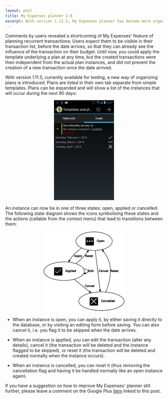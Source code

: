 ```yaml
---
layout: post
title: My Expenses planner 2.0
excerpt: With version 1.11.5, My Expenses planner has become more organised and powerful
---
```

Comments by users revealed a shortcoming of My Expenses' feature of planning recurrent transactions:
Users expect them to be visible in their transaction list, before the date arrives, so that they can
already see the influence of the transaction on their budget. Until now, you could
apply the template underlying a plan at any time, but the created transactions were then independent
from the actual plan instances, and did not prevent the creation of a new transaction once the date arrived.

With version 1.11.5, currently available for testing, a new way of organizing plans is introduced.
Plans are listed in their own tab separate from simple templates. Plans can be expanded and will show a list of the instances that will
occur during the next 90 days:

<div class="screenshot" style="text-align:center">
<img src="/visuals/screenshots/blog/2014-01-11/new-planner.png" alt="New Planner UI" title="New Planner UI">
</div>

An instance can now be in one of three states: open, applied or cancelled. The following state diagram shows the icons
symbolising these states and the actions (callable from the context menu) that lead to transitions between them:

<div class="screenshot" style="text-align:center">
<img src="/visuals/screenshots/blog/2014-01-11/state_diagram.png" alt="State Diagram" title="State Diagram">
</div>

* When an instance is open, you can apply it, by either saving it directly to the database, or by visiting an editing form before saving. 
You can also cancel it, i.e. you flag it to be skipped when the date arrives.

* When an instance is applied, you can edit the transaction (alter any details), cancel it (the transaction
will be deleted and the instance flagged to be skipped), or reset it (the transaction will be deleted
and created normally when the instance occurs).

* When an instance is cancelled, you can reset it (thus removing the cancellation flag and having it
be handled normally like an open instance again).

If you have a suggestion on how to improve My Expenses' planner still further, please leave a comment
on the Google Plus [item](https://plus.google.com/116736113799210525299/posts/fJhxDwXXjfS) linked to this post.

